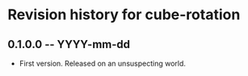 # Revision history for cube-rotation

## 0.1.0.0 -- YYYY-mm-dd

* First version. Released on an unsuspecting world.
